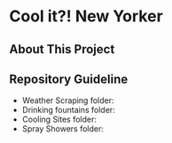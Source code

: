 # Cool it?! New Yorker



## About This Project



## Repository Guideline

- Weather Scraping folder: 
- Drinking fountains folder: 
- Cooling Sites folder: 
- Spray Showers folder: 
